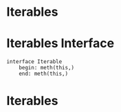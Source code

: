 
# Iterables

# Iterables Interface

```
interface Iterable
    begin: meth(this,)
    end: meth(this,)
```

# Iterables


